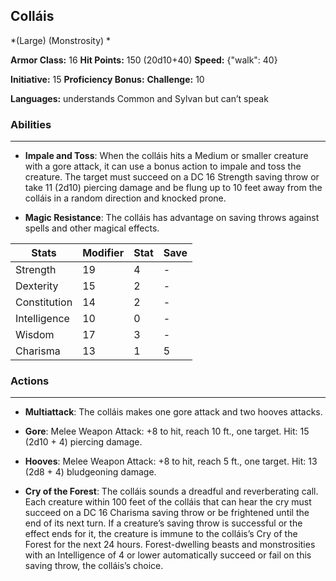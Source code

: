 ## Colláis
*(Large) (Monstrosity) *

**Armor Class:** 16
**Hit Points:** 150 (20d10+40)
**Speed:** {"walk": 40}

**Initiative:** 15
**Proficiency Bonus:**
**Challenge:** 10

**Languages:** understands Common and Sylvan but can’t speak

### Abilities
 --- 
- **Impale and Toss**: When the colláis hits a Medium or smaller creature with a gore attack, it can use a bonus action to impale and toss the creature. The target must succeed on a DC 16 Strength saving throw or take 11 (2d10) piercing damage and be flung up to 10 feet away from the colláis in a random direction and knocked prone.

- **Magic Resistance**: The colláis has advantage on saving throws against spells and other magical effects.



| Stats | Modifier | Stat | Save
| ---- | ---- | ---- | ---- |
| Strength | 19 | 4 | - |
| Dexterity | 15 | 2 | - |
| Constitution | 14 | 2 | - |
| Intelligence | 10 | 0 | - |
| Wisdom | 17 | 3 | - |
| Charisma | 13 | 1 | 5 |

### Actions
 --- 
- **Multiattack**: The colláis makes one gore attack and two hooves attacks.

- **Gore**: Melee Weapon Attack: +8 to hit, reach 10 ft., one target. Hit: 15 (2d10 + 4) piercing damage.

- **Hooves**: Melee Weapon Attack: +8 to hit, reach 5 ft., one target. Hit: 13 (2d8 + 4) bludgeoning damage.

- **Cry of the Forest**: The colláis sounds a dreadful and reverberating call. Each creature within 100 feet of the colláis that can hear the cry must succeed on a DC 16 Charisma saving throw or be frightened until the end of its next turn. If a creature’s saving throw is successful or the effect ends for it, the creature is immune to the colláis’s Cry of the Forest for the next 24 hours. Forest-dwelling beasts and monstrosities with an Intelligence of 4 or lower automatically succeed or fail on this saving throw, the colláis’s choice.

